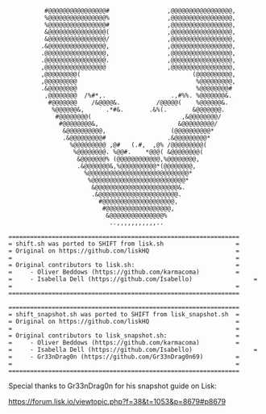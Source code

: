 ﻿                                                                               
              #@@@@@@@@@@@@@@@@#                ,@@@@@@@@@@@@@@@@@,            
              %@@@@@@@@@@@@@@@@%                ,@@@@@@@@@@@@@@@@@,            
              %@@@@@@@@@@@@@@@@#                ,@@@@@@@@@@@@@@@@@,            
              &@@@@@@@@@@@@@@@@(                ,@@@@@@@@@@@@@@@@@,            
              &@@@@@@@@@@@@@@@@/                ,@@@@@@@@@@@@@@@@@,            
             .&@@@@@@@@@@@@@@@@,                ,@@@@@@@@@@@@@@@@@,            
             .@@@@@@@@@@@@@@@@@,                ,@@@@@@@@@@@@@@@@@,            
             .@@@@@@@@@@@@@@@@@.                ,@@@@@@@@@@@@@@@@@,            
             ,@@@@@@@@@@@@@@@@@                 ,@@@@@@@@@@@@@@@@@,            
             ,@@@@@@@@@(                               (@@@@@@@@@@,            
             ,@@@@@@@@@                                 %@@@@@@@@@,            
             .&@@@@@@@@                                 %@@@@@@@@#             
              ,@@@@@@@@  /%#*,.                  .,#%%. %@@@@@@@&.             
               #@@@@@@@    /&@@@@&.          /@@@@@(    %@@@@@@&.              
                %@@@@@@&,      .*#&.       .&%(.       &@@@@@@@.               
                 #@@@@@@@@(                         ,&@@@@@@@@/                
                  #@@@@@@@@&,                      &@@@@@@@@@/                 
                   &@@@@@@@@@@,                  (@@@@@@@@@@*                  
                   .&@@@@@@@@@#                 .&@@@@@@@@@*                   
                     %@@@@@@@@@ ,@#   (.#,  ,@% /@@@@@@@@@(                    
                      %@@@@@@@@. %@@#.    *@@@( &@@@@@@@@(                     
                       &@@@@@@@% (@@@@@@@@@@@@,%@@@@@@@@,                      
                       .&@@@@@@@&,%@@@@@@@@@@*(@@@@@@@@,                       
                         %@@@@@@@@@@@@@@@@@@@@@@@@@@@@*                        
                          %@@@@@@@@@@@@@@@@@@@@@@@@@@*                         
                           &@@@@@@@@@@@@@@@@@@@@@@@&.                          
                           .&@@@@@@@@@@@@@@@@@@@@@@.                           
                             #@@@@@@@@@@@@@@@@@@@@,                            
                              #@@@@@@@@@@@@@@@@@@,                             
                               &@@@@@@@@@@@@@@@%                               
                                ..,,,,,,,,,,,..                                
    
	
```
================================================================
= shift.sh was ported to SHIFT from lisk.sh                    =
= Original on https://github.com/liskHQ                        =
=                                                              =
= Original contributors to lisk.sh:                            =
=     - Oliver Beddows (https://github.com/karmacoma)          =
=     - Isabella Dell (https://github.com/Isabello)                 =
=                                                              =
================================================================
```
```
================================================================
= shift_snapshot.sh was ported to SHIFT from lisk_snapshot.sh  =
= Original on https://github.com/liskHQ                        =
=                                                              =
= Original contributors to lisk_snapshot.sh:                   =
=     - Oliver Beddows (https://github.com/karmacoma)          =
=     - Isabella Dell (https://github.com/Isabello)                 =
=     - Gr33nDrag0n (https://github.com/Gr33nDrag0n69)         =
=                                                              =
================================================================
```


Special thanks to Gr33nDrag0n for his snapshot guide on Lisk:

https://forum.lisk.io/viewtopic.php?f=38&t=1053&p=8679#p8679

